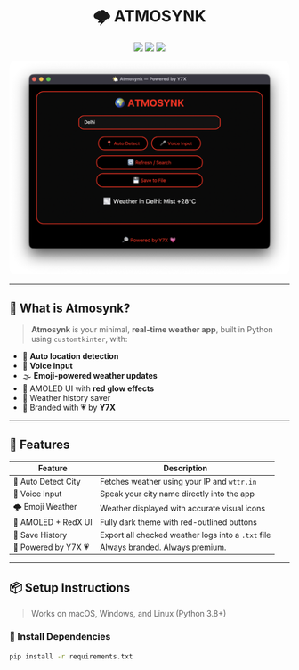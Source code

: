 <h1 align="center">🌩️ ATMOSYNK</h1>

<p align="center">
  <img src="https://img.shields.io/badge/Built%20By-Y7X-red?style=flat-square&logo=github" />
  <img src="https://img.shields.io/badge/Interface-AMOLED%20%2B%20RedX-black?style=flat-square&logo=python" />
  <img src="https://img.shields.io/badge/Voice%20Support-Yes-blueviolet?style=flat-square&logo=speech-recognition" />
</p>

<div align="center">
  <img src="assets/1.png" width="600" alt="Atmosynk Screenshot" style="border-radius:12px;"/>
</div>

---

## 🧠 What is Atmosynk?

> **Atmosynk** is your minimal, **real-time weather app**, built in Python using `customtkinter`, with:
- 📍 **Auto location detection**
- 🎤 **Voice input**
- 🌫️ **Emoji-powered weather updates**
- 🔴 AMOLED UI with **red glow effects**
- 💾 Weather history saver
- 🔎 Branded with 💗 by **Y7X**

---

## 🚀 Features

| Feature                | Description                                             |
|------------------------|---------------------------------------------------------|
| 📍 Auto Detect City     | Fetches weather using your IP and `wttr.in`            |
| 🎤 Voice Input          | Speak your city name directly into the app             |
| 🌩️ Emoji Weather        | Weather displayed with accurate visual icons           |
| 🖤 AMOLED + RedX UI     | Fully dark theme with red-outlined buttons             |
| 💾 Save History         | Export all checked weather logs into a `.txt` file     |
| 🔎 Powered by Y7X 💗     | Always branded. Always premium.                       |

---

## 📦 Setup Instructions

> Works on macOS, Windows, and Linux (Python 3.8+)

### 🔧 Install Dependencies

```bash
pip install -r requirements.txt